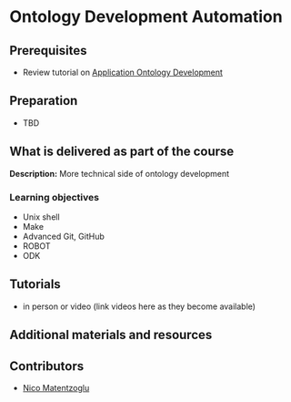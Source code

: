 # Ontology Development Automation

## Prerequisites
- Review tutorial on [Application Ontology Development](/redesign/05_applicationOntologyDevelopment.md)

## Preparation
- TBD

## What is delivered as part of the course

**Description:**  More technical side of ontology development

### Learning objectives
- Unix shell
- Make
- Advanced Git, GitHub
- ROBOT
- ODK

## Tutorials
- in person or video (link videos here as they become available)

## Additional materials and resources

## Contributors
- [Nico Matentzoglu](https://orcid.org/0000-0002-7356-1779)